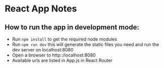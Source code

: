 # React App Notes

## How to run the app in development mode:
* Run `npm install` to get the required node modules
* Run `npm run dev` this will generate the static files you need and run the dev server on localhost:8080
* Open a browser to http::/localhost:8080
* Available urls are listed in App.js in React Router
